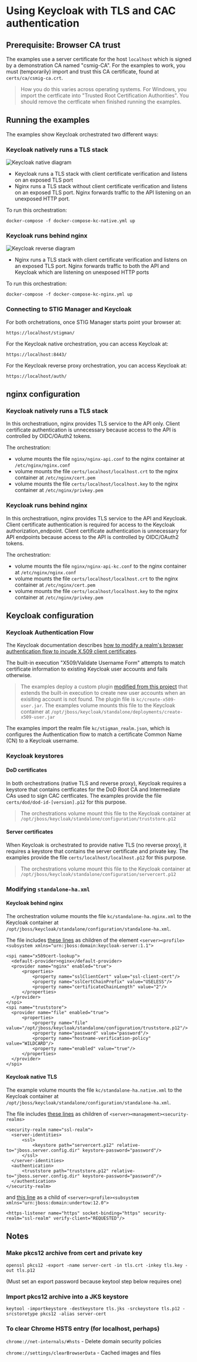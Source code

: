# Using Keycloak with TLS and CAC authentication

## Prerequisite: Browser CA trust

The examples use a server certificate for the host `localhost` which is signed by a demonstration CA named "csmig-CA". For the examples to work, you must (temporarily) import and trust this CA certificate, found at `certs/ca/csmig-ca.crt`.

> How you do this varies across operating systems. For Windows, you import the certficate into "Trusted Root Certification Authorities". You should remove the certficate when finished running the examples.

## Running the examples

The examples show Keycloak orchestrated two different ways:

### Keycloak natively runs a TLS stack

![Keycloak native diagram](https://github.com/NUWCDIVNPT/stig-manager-docker-compose/blob/cac/diagrams/kc-native.svg)

- Keycloak runs a TLS stack with client certificate verification and listens on an exposed TLS port
- Nginx runs a TLS stack without client certificate verification and listens on an exposed TLS port. Nginx forwards traffic to the API listening on an unexposed HTTP port.

To run this orchestration:
 
 ```
 docker-compose -f docker-compose-kc-native.yml up
 ```

### Keycloak runs behind nginx

![Keycloak reverse diagram](https://github.com/NUWCDIVNPT/stig-manager-docker-compose/blob/cac/diagrams/kc-reverse.svg)


- Nginx runs a TLS stack with client certificate verification and listens on an exposed TLS port. Nginx forwards traffic to both the API and Keycloak which are listening on unexposed HTTP ports
 
To run this orchestration:

 ```
 docker-compose -f docker-compose-kc-nginx.yml up
 ```
### Connecting to STIG Manager and Keycloak

For both orchetrations, once STIG Manager starts point your browser at:

```
https://localhost/stigman/
```

For the Keycloak native orchestration, you can access Keycloak at:

```
https://localhost:8443/
```

For the Keycloak reverse proxy orchestration, you can access Keycloak at:

```
https://localhost/auth/
```

## nginx configuration

### Keycloak natively runs a TLS stack

In this orchestratiuon, nginx provides TLS service to the API only. Client certificate authentication is unnecessary because access to the API is controlled by OIDC/OAuth2 tokens.

The orchestration:

- volume mounts the file `nginx/nginx-api.conf` to the nginx container at `/etc/nginx/nginx.conf`
- volume mounts the file `certs/localhost/localhost.crt` to the nginx container at `/etc/nginx/cert.pem`
- volume mounts the file `certs/localhost/localhost.key` to the nginx container at `/etc/nginx/privkey.pem`

### Keycloak runs behind nginx

In this orchestratiuon, nginx provides TLS service to the API and Keycloak. Client certificate authentication is required for access to the Keycloak authorization_endpoint. Client certificate authentication is unnecessary for API endpoints because access to the API is controlled by OIDC/OAuth2 tokens.

The orchestration:

- volume mounts the file `nginx/nginx-api-kc.conf` to the nginx container at `/etc/nginx/nginx.conf`
- volume mounts the file `certs/localhost/localhost.crt` to the nginx container at `/etc/nginx/cert.pem`
- volume mounts the file `certs/localhost/localhost.key` to the nginx container at `/etc/nginx/privkey.pem`

## Keycloak configuration
### Keycloak Authentication Flow

The Keycloak documentation describes [how to modify a realm's browser authentication flow to incude X.509 client certificates](https://www.keycloak.org/docs/latest/server_admin/#adding-x-509-client-certificate-authentication-to-a-browser-flow).

The built-in execution "X509/Validate Username Form" attempts to match certificate information to existing Keycloak user accounts and fails otherwise.

> The examples deploy a custom plugin [modified from this project](https://github.com/lscorcia/keycloak-cns-authenticator/) that extends the built-in execution to create new user accounts when an exisiting account is not found. The plugin file is `kc/create-x509-user.jar`. The examples volume mounts this file to the Keycloak container at `/opt/jboss/keycloak/standalone/deployments/create-x509-user.jar`


The examples import the realm file `kc/stigman_realm.json`, which is configures the Authentication flow to match a certificate Common Name (CN) to a Keycloak username.

### Keycloak keystores

#### DoD certificates

In both orchestrations (native TLS and reverse proxy), Keycloak requires a keystore that contains certficates for the DoD Root CA and Intermediate CAs used to sign CAC certficates. The examples provide the file `certs/dod/dod-id-[version].p12` for this purpose.

> The orchestrations volume mount this file to the Keycloak container at `/opt/jboss/keycloak/standalone/configuration/truststore.p12`

#### Server certificates

When Keycloak is orchestrated to provide native TLS (no reverse proxy), it requires a keystore that contains the server certificate and private key. The examples provide the file `certs/localhost/localhost.p12` for this purpose.

> The orchestrations volume mount this file to the Keycloak container at `/opt/jboss/keycloak/standalone/configuration/servercert.p12`

### Modifying `standalone-ha.xml`
#### Keycloak behind nginx

The orchestration volume mounts the file `kc/standalone-ha.nginx.xml` to the Keycloak container at `/opt/jboss/keycloak/standalone/configuration/standalone-ha.xml`.

The file includes [these lines](https://github.com/NUWCDIVNPT/stig-manager-docker-compose/blob/8e1c24a1468e215bdb06a1e451a58bee2b7cef34/tls/kc/standalone-ha.nginx.xml#L538-L557) as children of the element `<server><profile><subsystem xmlns="urn:jboss:domain:keycloak-server:1.1">`

```
<spi name="x509cert-lookup">
  <default-provider>nginx</default-provider>
  <provider name="nginx" enabled="true">
      <properties>
          <property name="sslClientCert" value="ssl-client-cert"/>
          <property name="sslCertChainPrefix" value="USELESS"/>
          <property name="certificateChainLength" value="2"/>
      </properties>
  </provider>
</spi>
<spi name="truststore">
  <provider name="file" enabled="true">
      <properties>
          <property name="file" value="/opt/jboss/keycloak/standalone/configuration/truststore.p12"/>
          <property name="password" value="password"/>
          <property name="hostname-verification-policy" value="WILDCARD"/>
          <property name="enabled" value="true"/>
      </properties>
  </provider>
</spi>
```

#### Keycloak native TLS

The example volume mounts the file `kc/standalone-ha.native.xml` to the Keycloak container at `/opt/jboss/keycloak/standalone/configuration/standalone-ha.xml`.

The file includes [these lines](https://github.com/NUWCDIVNPT/stig-manager-docker-compose/blob/8e1c24a1468e215bdb06a1e451a58bee2b7cef34/tls/kc/standalone-ha.native.xml#L58-L67) as children of `<server><management><security-realms>`

```
<security-realm name="ssl-realm">
  <server-identities>
      <ssl>
          <keystore path="servercert.p12" relative-to="jboss.server.config.dir" keystore-password="password"/>
      </ssl>
  </server-identities>
  <authentication>
      <truststore path="truststore.p12" relative-to="jboss.server.config.dir" keystore-password="password"/>
  </authentication>
</security-realm>      
```

and [this line](https://github.com/NUWCDIVNPT/stig-manager-docker-compose/blob/8e1c24a1468e215bdb06a1e451a58bee2b7cef34/tls/kc/standalone-ha.native.xml#L644) as a child of `<server><profile><subsystem xmlns="urn:jboss:domain:undertow:12.0">`

```
<https-listener name="https" socket-binding="https" security-realm="ssl-realm" verify-client="REQUESTED"/>
```

## Notes
### Make pkcs12 archive from cert and private key

`openssl pkcs12 -export -name server-cert -in tls.crt -inkey tls.key -out tls.p12`

(Must set an export password because keytool step below requires one)

### Import pkcs12 archive into a JKS keystore

`keytool -importkeystore -destkeystore tls.jks -srckeystore tls.p12 -srcstoretype pkcs12 -alias server-cert`

### To clear Chrome HSTS entry (for localhost, perhaps)

`chrome://net-internals/#hsts` -  Delete domain security policies

`chrome://settings/clearBrowserData` - Cached images and files

